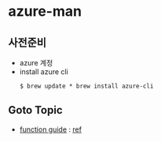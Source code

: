# azure-man

## 사전준비

- azure 계정
- install azure cli
  ``` shell
  $ brew update * brew install azure-cli
  ```


## Goto Topic

- [function guide](doc/function.md) : [ref](https://docs.microsoft.com/en-us/azure/azure-functions/)